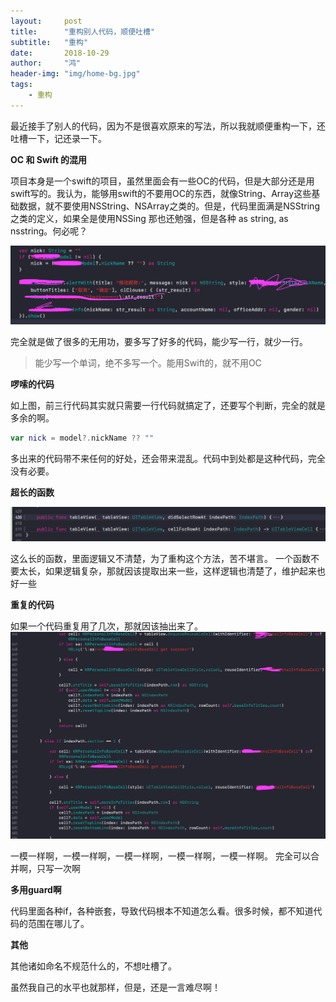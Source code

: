 ```yaml
---
layout:     post
title:      "重构别人代码，顺便吐槽"
subtitle:   "重构"
date:       2018-10-29
author:     "鸿"
header-img: "img/home-bg.jpg"
tags:
    - 重构
---
```



最近接手了别人的代码，因为不是很喜欢原来的写法，所以我就顺便重构一下，还吐槽一下，记还录一下。


**OC 和 Swift 的混用**

项目本身是一个swift的项目，虽然里面会有一些OC的代码，但是大部分还是用swift写的。我认为，能够用swift的不要用OC的东西，就像String、Array这些基础数据，就不要使用NSString、NSArray之类的。但是，代码里面满是NSString之类的定义，如果全是使用NSSing 那也还勉强，但是各种 as string, as nsstring。何必呢？

![](/img/refactor/refactor-1.png)

完全就是做了很多的无用功，要多写了好多的代码，能少写一行，就少一行。
>能少写一个单词，绝不多写一个。能用Swift的，就不用OC


**啰嗦的代码**

如上图，前三行代码其实就只需要一行代码就搞定了，还要写个判断，完全的就是多余的啊。

```swift
var nick = model?.nickName ?? ""

```
多出来的代码带不来任何的好处，还会带来混乱。代码中到处都是这种代码，完全没有必要。


**超长的函数**

![](/img/refactor/refactor-2.png)

这么长的函数，里面逻辑又不清楚，为了重构这个方法，苦不堪言。 
一个函数不要太长，如果逻辑复杂，那就因该提取出来一些，这样逻辑也清楚了，维护起来也好一些

**重复的代码**

如果一个代码重复用了几次，那就因该抽出来了。  
![](/img/refactor/refactor-3.png)

一模一样啊，一模一样啊，一模一样啊，一模一样啊，一模一样啊。
完全可以合并啊，只写一次啊

**多用guard啊**

代码里面各种if，各种嵌套，导致代码根本不知道怎么看。很多时候，都不知道代码的范围在哪儿了。


**其他**

其他诸如命名不规范什么的，不想吐槽了。

虽然我自己的水平也就那样，但是，还是一言难尽啊！





